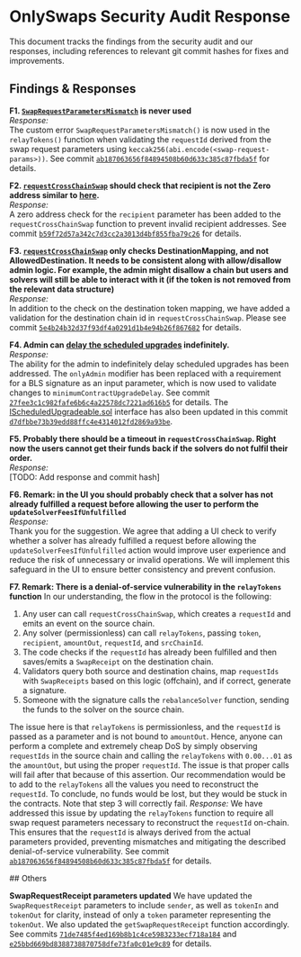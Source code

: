 # OnlySwaps Security Audit Response

This document tracks the findings from the security audit and our responses, including references to relevant git commit hashes for fixes and improvements.

## Findings & Responses

**F1. [`SwapRequestParametersMismatch`](https://github.com/randa-mu/onlyswaps-solidity/blob/70d423aa6263bef123f409b6c38dbe5d63fb006a/src/libraries/ErrorsLib.sol#L18) is never used**  
*Response:*  
The custom error `SwapRequestParametersMismatch()` is now used in the `relayTokens()` function when validating the `requestId` derived from the swap request parameters using `keccak256(abi.encode(<swap-request-params>))`. See commit [`ab187063656f84894508b60d633c385c87fbda5f`](https://github.com/randa-mu/onlyswaps-solidity/pull/73/commits/ab187063656f84894508b60d633c385c87fbda5f) for details.

**F2. [`requestCrossChainSwap`](https://github.com/randa-mu/onlyswaps-solidity/blob/70d423aa6263bef123f409b6c38dbe5d63fb006a/src/Router.sol#L115) should check that recipient is not the Zero address similar to [here](https://github.com/randa-mu/onlyswaps-solidity/blob/70d423aa6263bef123f409b6c38dbe5d63fb006a/src/Router.sol#L183).**  
*Response:*  
A zero address check for the `recipient` parameter has been added to the `requestCrossChainSwap` function to prevent invalid recipient addresses. See commit [`b59f72d57a342c7d3cc2a3013d4bf855fba79c26`](https://github.com/randa-mu/onlyswaps-solidity/pull/70/commits/b59f72d57a342c7d3cc2a3013d4bf855fba79c26) for details.

**F3. [`requestCrossChainSwap`](https://github.com/randa-mu/onlyswaps-solidity/blob/70d423aa6263bef123f409b6c38dbe5d63fb006a/src/Router.sol#L124) only checks DestinationMapping, and not AllowedDestination. It needs to be consistent along with allow/disallow admin logic. For example, the admin might disallow a chain but users and solvers will still be able to interact with it (if the token is not removed from the relevant data structure)**  
*Response:*  
In addition to the check on the destination token mapping, we have added a validation for the destination chain id in `requestCrossChainSwap`. Please see commit [`5e4b24b32d37f93df4a0291d1b4e94b26f867682`](https://github.com/randa-mu/onlyswaps-solidity/pull/71/commits/5e4b24b32d37f93df4a0291d1b4e94b26f867682) for details.

**F4. Admin can [delay the scheduled upgrades](https://github.com/randa-mu/onlyswaps-solidity/blob/70d423aa6263bef123f409b6c38dbe5d63fb006a/src/Router.sol#L476) indefinitely.**  
*Response:*  
The ability for the admin to indefinitely delay scheduled upgrades has been addressed. The `onlyAdmin` modifier has been replaced with a requirement for a BLS signature as an input parameter, which is now used to validate changes to `minimumContractUpgradeDelay`. See commit [`27fee3c1c982fafe6b6c4a22578dc7221ad616b5`](https://github.com/randa-mu/onlyswaps-solidity/pull/72/commits/27fee3c1c982fafe6b6c4a22578dc7221ad616b5) for details. The [IScheduledUpgradeable.sol](src/interfaces/IScheduledUpgradeable.sol) interface has also been updated in this commit [`d7dfbbe73b39edd88ffc4e4314012fd2869a93be`](https://github.com/randa-mu/onlyswaps-solidity/pull/74/commits/d7dfbbe73b39edd88ffc4e4314012fd2869a93be).

**F5. Probably there should be a timeout in `requestCrossChainSwap`. Right now the users cannot get their funds back if the solvers do not fulfil their order.**  
*Response:*  
[TODO: Add response and commit hash]

**F6. Remark: in the UI you should probably check that a solver has not already fulfilled a request before allowing the user to perform the `updateSolverFeesIfUnfulfilled`**  
*Response:*  
Thank you for the suggestion. We agree that adding a UI check to verify whether a solver has already fulfilled a request before allowing the `updateSolverFeesIfUnfulfilled` action would improve user experience and reduce the risk of unnecessary or invalid operations. We will implement this safeguard in the UI to ensure better consistency and prevent confusion.

**F7. Remark: There is a denial-of-service vulnerability in the `relayTokens` function** 
In our understanding, the flow in the protocol is the following: 
1. Any user can call `requestCrossChainSwap`, which creates a `requestId` and emits an event on the source chain.
2. Any solver (permissionless) can call `relayTokens`, passing `token`, `recipient`, `amountOut`, `requestId`, and `srcChainId`.
3. The code checks if the `requestId` has already been fulfilled and then saves/emits a `SwapReceipt` on the destination chain.
4. Validators query both source and destination chains, map `requestIds` with `SwapReceipts` based on this logic (offchain), and if correct, generate a signature.
5. Someone with the signature calls the `rebalanceSolver` function, sending the funds to the solver on the source chain.

The issue here is that `relayTokens` is permissionless, and the `requestId` is passed as a parameter and is not bound to `amountOut`. Hence, anyone can perform a complete and extremely cheap DoS by simply observing `requestIds` in the source chain and calling the `relayTokens` with `0.00...01` as the `amountOut`, but using the proper `requestId`. 
The issue is that proper calls will fail after that because of this assertion. Our recommendation would be to add to the `relayTokens` all the values you need to reconstruct the `requestId`. To conclude, no funds would be lost, but they would be stuck in the contracts. 
Note that step 3 will correctly fail.
*Response:* 
We have addressed this issue by updating the `relayTokens` function to require all swap request parameters necessary to reconstruct the `requestId` on-chain. This ensures that the `requestId` is always derived from the actual parameters provided, preventing mismatches and mitigating the described denial-of-service vulnerability. See commit [`ab187063656f84894508b60d633c385c87fbda5f`](https://github.com/randa-mu/onlyswaps-solidity/pull/73/commits/ab187063656f84894508b60d633c385c87fbda5f) for details.


## Others

**SwapRequestReceipt parameters updated**
We have updated the `SwapRequestReceipt` parameters to include `sender`, as well as `tokenIn` and `tokenOut` for clarity, instead of only a `token` parameter representing the `tokenOut`. We also updated the `getSwapRequestReceipt` function accordingly. See commits [`71de7485f4ed169b8b1c4ce5983233ecf718a184`](https://github.com/randa-mu/onlyswaps-solidity/pull/74/commits/71de7485f4ed169b8b1c4ce5983233ecf718a184) and [`e25bbd669bd8388738870758dfe73fa0c01e9c89`](https://github.com/randa-mu/onlyswaps-solidity/commit/e25bbd669bd8388738870758dfe73fa0c01e9c89) for details.
